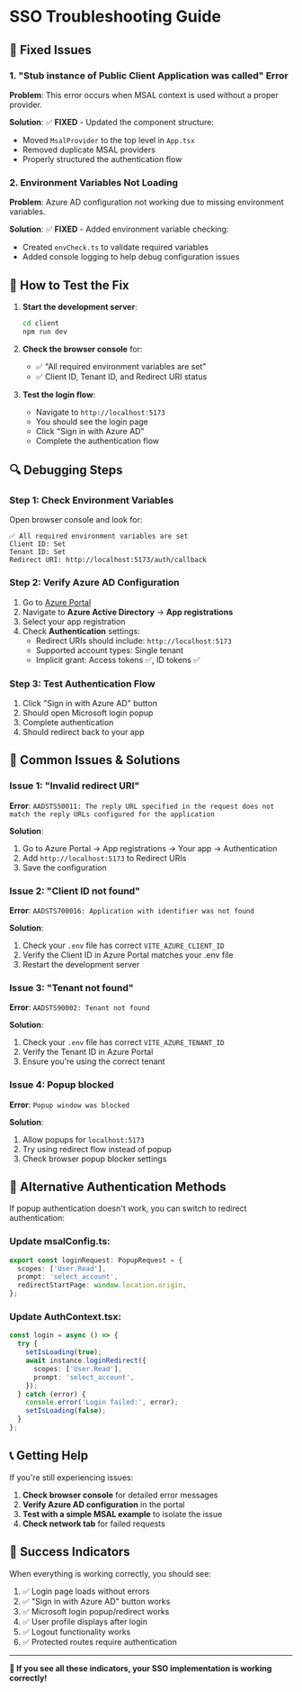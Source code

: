 # SSO Troubleshooting Guide

## 🔧 Fixed Issues

### 1. **"Stub instance of Public Client Application was called" Error**

**Problem**: This error occurs when MSAL context is used without a proper provider.

**Solution**: ✅ **FIXED** - Updated the component structure:
- Moved `MsalProvider` to the top level in `App.tsx`
- Removed duplicate MSAL providers
- Properly structured the authentication flow

### 2. **Environment Variables Not Loading**

**Problem**: Azure AD configuration not working due to missing environment variables.

**Solution**: ✅ **FIXED** - Added environment variable checking:
- Created `envCheck.ts` to validate required variables
- Added console logging to help debug configuration issues

## 🚀 How to Test the Fix

1. **Start the development server**:
   ```bash
   cd client
   npm run dev
   ```

2. **Check the browser console** for:
   - ✅ "All required environment variables are set"
   - ✅ Client ID, Tenant ID, and Redirect URI status

3. **Test the login flow**:
   - Navigate to `http://localhost:5173`
   - You should see the login page
   - Click "Sign in with Azure AD"
   - Complete the authentication flow

## 🔍 Debugging Steps

### Step 1: Check Environment Variables
Open browser console and look for:
```
✅ All required environment variables are set
Client ID: Set
Tenant ID: Set
Redirect URI: http://localhost:5173/auth/callback
```

### Step 2: Verify Azure AD Configuration
1. Go to [Azure Portal](https://portal.azure.com)
2. Navigate to **Azure Active Directory** → **App registrations**
3. Select your app registration
4. Check **Authentication** settings:
   - Redirect URIs should include: `http://localhost:5173`
   - Supported account types: Single tenant
   - Implicit grant: Access tokens ✅, ID tokens ✅

### Step 3: Test Authentication Flow
1. Click "Sign in with Azure AD" button
2. Should open Microsoft login popup
3. Complete authentication
4. Should redirect back to your app

## 🐛 Common Issues & Solutions

### Issue 1: "Invalid redirect URI"
**Error**: `AADSTS50011: The reply URL specified in the request does not match the reply URLs configured for the application`

**Solution**:
1. Go to Azure Portal → App registrations → Your app → Authentication
2. Add `http://localhost:5173` to Redirect URIs
3. Save the configuration

### Issue 2: "Client ID not found"
**Error**: `AADSTS700016: Application with identifier was not found`

**Solution**:
1. Check your `.env` file has correct `VITE_AZURE_CLIENT_ID`
2. Verify the Client ID in Azure Portal matches your .env file
3. Restart the development server

### Issue 3: "Tenant not found"
**Error**: `AADSTS90002: Tenant not found`

**Solution**:
1. Check your `.env` file has correct `VITE_AZURE_TENANT_ID`
2. Verify the Tenant ID in Azure Portal
3. Ensure you're using the correct tenant

### Issue 4: Popup blocked
**Error**: `Popup window was blocked`

**Solution**:
1. Allow popups for `localhost:5173`
2. Try using redirect flow instead of popup
3. Check browser popup blocker settings

## 🔧 Alternative Authentication Methods

If popup authentication doesn't work, you can switch to redirect authentication:

### Update msalConfig.ts:
```typescript
export const loginRequest: PopupRequest = {
  scopes: ['User.Read'],
  prompt: 'select_account',
  redirectStartPage: window.location.origin,
};
```

### Update AuthContext.tsx:
```typescript
const login = async () => {
  try {
    setIsLoading(true);
    await instance.loginRedirect({
      scopes: ['User.Read'],
      prompt: 'select_account',
    });
  } catch (error) {
    console.error('Login failed:', error);
    setIsLoading(false);
  }
};
```

## 📞 Getting Help

If you're still experiencing issues:

1. **Check browser console** for detailed error messages
2. **Verify Azure AD configuration** in the portal
3. **Test with a simple MSAL example** to isolate the issue
4. **Check network tab** for failed requests

## 🎯 Success Indicators

When everything is working correctly, you should see:

1. ✅ Login page loads without errors
2. ✅ "Sign in with Azure AD" button works
3. ✅ Microsoft login popup/redirect works
4. ✅ User profile displays after login
5. ✅ Logout functionality works
6. ✅ Protected routes require authentication

---

**🎉 If you see all these indicators, your SSO implementation is working correctly!**
